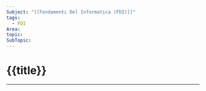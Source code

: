 ```yaml
---
Subject: "[[Fondamenti Del Informatica (FDI)]]"
tags:
  - FDI
Area: 
topic: 
SubTopic:
---
```


# {{title}}
---